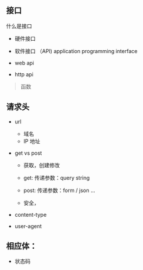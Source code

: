 ## 接口
什么是接口
- 硬件接口
- 软件接口 （API)
application programming interface

- web api
- http api


> 函数

## 请求头
- url 
    - 域名
    - IP 地址
    
- get vs post
    - 获取，创建修改
    - get: 传递参数：query string
    - post: 传递参数：form / json ...
    
    
   - 安全，
- content-type
- user-agent


## 相应体：
- 状态码
